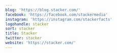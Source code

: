 ```yaml
---
blog: 'https://blog.stacker.com/'
facebook: 'https://facebook.com/stackermedia'
instagram: 'https://instagram.com/stackerfacts'
logohandle: stacker
sort: stacker
title: Stacker
twitter: stacker
website: 'https://stacker.com/'
---
```

